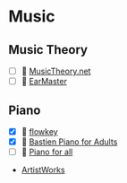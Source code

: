 # Music
## Music Theory
- [ ] 🔗 [MusicTheory.net](https://www.musictheory.net/lessons)
- [ ] 🔗 [EarMaster](https://www.earmaster.com/music-theory-online/course-introduction.html)

## Piano
- [x] 🔗 [flowkey](https://www.flowkey.com)
- [x] 📘 [Bastien Piano for Adults](https://www.amazon.com/Bastien-Piano-Adults-Book-Set/dp/B002WDRGJG)
- [ ] 📘 [Piano for all](https://pianoforall.com/)
- [ArtistWorks](https://artistworks.com/)
